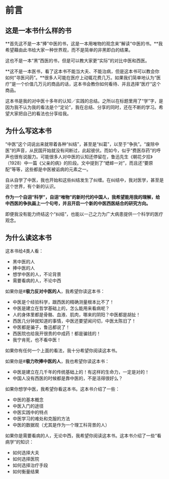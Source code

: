 # 前言

## 这是一本书什么样的书

**首先这不是一本“捧”中医的书，这是一本用唯物的观念来”解读“中医的书。**我希望藉由此书给大家一种世界观，而不是简单的非黑即白的结果。

这也不是一本“黑”西医的书，但是可以教大家更“实际”的对比中医和西医。

**这不是一本医书，看了这本书不能当大夫、不能治病，但是这本书可以教会你如何“寻医问药”。**很多人可能在医疗上动辄花费几万。如果我们简单地认为“医疗”是一个价值几万元的商品的话，这本书会教你如何看待、并且选择”医疗“这个商品。

这本书是我的对中医十多年的认知／实践的总结。之所以在标题里用了“学”字，是因为我不认为我的看法是个“定论”，我在总结、分享的同时，还在不断的学习。希望大家把自己的看法也分享给我。

## 为什么写这本书

“中医”这个词说出来就带着各种“纠结”，甚至是“纠葛”，以至于“争执”。“废除中医”的声音，从民国开始就没有间断过，此起彼伏。而如今，似乎“费医存药”的呼声也很有说服力。可能很多人对中医的认知还停留在，鲁迅先生《朝花夕拾》（1928）中一篇《父亲的病》的阶段。文中提到了“蟋蟀一对”，而且还“要原配”等等，这些都是中医被诟病的元素之一。

自从自学了中医，我也开始和这些纠结发生了纠缠。在纠结中，我对医学，甚至是这个世界，有个新的认识。

**作为一个自诩“科学”，自诩“唯物”的新时代的中国人，我希望能用我的理解，给中西医的争执画上一个句号，并且开启一个新的中医西医结合的研究方向。**

即便我没有能力终结这个“纠结”，也能以一己之力为广大病患提供一个科学的医疗观念。

## 为什么读这本书

这本书给4类人看：

* 黑中医的人
* 捧中医的人
* 想学中医的人，不论背景
* 需要看病的人，不论中西

如果你是\#**极力反对中医的人**，我希望你读这本书：

* 中医是个经验科学，跟西医的精确测量根本比不了！
* 中医是建立在哲学基础上的，怎么能用来看病呢？
* 人的身体里都是骨骼、血液、肌肉，哪来的阴阳？中医都是胡扯！
* 西医几分钟就知道的事情，中医还要望闻问切，中医太陈旧了！
* 中医都是骗子，鲁迅都说了！
* 西医院也给我开很贵的中成药！都是骗钱的！
* 我宁肯死，也不看中医！

如果你有任何一个上面的看法，我十分希望你阅读这本书。

如果你是\#**极力吹捧中医的人**，我也希望你读这本书：

* 中医是建立在几千年的传统基础上的！有这样的生命力，一定是对的！
* 中国人没有西医的时候都是靠中医的，不是活得很好么？

如果你想学中医，我希望你看这本书。这本书介绍了一些：

* 中医的基本概念 
* 中医入门的途径 
* 中医实践中的特点
* 中医学习的难处和克服的方法
* 中医的数据观（尤其是作为一个理工科背景的人）

如果你是需要看病的人，无论中西，我希望你阅读这本书。这本书介绍了一些“看病学”的知识：

* 如何选择大夫
* 如何选择医院 
* 如何选择治疗手段 
* 如何衡量结果



